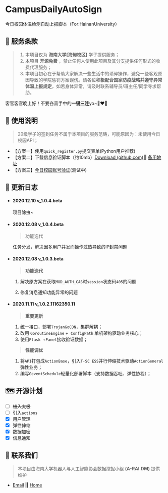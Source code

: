 # CampusDailyAutoSign

今日校园体温检测自动上报脚本（For:HainanUniversity） 

## :carousel_horse: 服务条款

> 1. 本项目仅为 **海南大学[海甸校区]** 学子提供服务；
> 3. 本项目 **开源免费** ，禁止任何人使用此项目及其分支提供任何形式的收费代理服务；
> 3. 本项目初心在于帮助大家解决一些生活中的琐碎操作，避免一些客观原因导致的学院惩罚方案误伤。请各位**积极配合国家防疫战略并遵守异常体温上报规定**，如若身体异常，请及时联系辅导员/班主任/同学寻求帮助。

客官客官晚上好！不要吝啬手中的**一键三连**yo~:couple_with_heart_woman_woman:

## :kick_scooter: 使用说明

> 20级学子的签到任务不属于本项目的服务范畴，可能原因为：未使用今日校园API；

- 【方案一】使用`quick_register.py`提交表单(Python用户推荐)
- 【方案二】下载信息验证脚本（约10mb）[Download (github.com)](https://github.com/QIN2DIM/CampusDailyAutoSign/raw/main/register.zip)**||** [备用地址](http://t.qinse.top/cpdaily/register.zip)
- 【方案三】[今日校园账号验证](http://47.115.62.227:8080/CPdaily/)(测试中)

## :loudspeaker: 更新日志

- #### **2020.12.10 v_1.0.4.beta**

    项目除虫~

- #### **2020.12.08 v_1.0.4.beta**

    > 功能迭代

    任务分发，解决因多用户并发而操作过热导致的IP封禁问题

- #### **2020.12.08 v_1.0.3.beta**

    > **功能迭代**

    1. 解决原方案在获取`MOD_AUTH_CAS`时`session`状态码`405`的问题

    2. 修复消息通知功能异常的问题

- #### **2020.11.11 v_1.0.2.11162350.11**

  > **重要更新**

  1. 统一接口，部署`TrojanGoCDN`，集群解耦；
  2. 改用 `GoroutineEngine` +` ConfigPath` 单机架构驱动业务核心；
  3. 使用`Flask `+`Panel`接收验证数据；

  > **性能调优**

  1. 将`API`打包成`ActionBase`，引入`T-SC ESS`并行伸缩技术驱动`ActionGeneral`弹性业务；
  2. 编写`GeventSchedule`轻量化部署脚本（支持数据吞吐、弹性协程）；

## :world_map: 开源计划

- [ ] ~~植入太极~~
- [ ] 引入`actions`
- [x] 用户管理
- [x] 弹性伸缩
- [x] 数据加密
- [x] 信息通知

## :e-mail: 联系我们

> 本项目由海南大学机器人与人工智能协会数据挖掘小组 **(A-RAI.DM)** 提供维护

- [Email](mailto:RmAlkaid@outlook.com?subject=CampusDailyAutoSign-ISSUE) **||** [Home](https://a-rai.github.io/)

